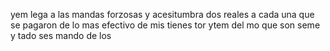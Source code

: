 yem lega a las mandas forzosas y acesitumbra dos reales a cada una que se pagaron de lo mas efectivo de mis
tienes
tor
ytem del mo que son seme y tado ses mando de los